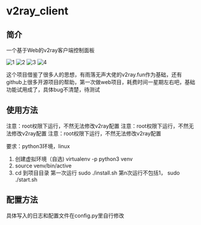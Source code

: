 # v2ray_client
## 简介

一个基于Web的v2ray客户端控制面板

![1](https://github.com/NoOne-hub/v2ray_client/blob/master/images/1.png
)
![2](https://github.com/NoOne-hub/v2ray_client/blob/master/images/2.png
)
![3](https://github.com/NoOne-hub/v2ray_client/blob/master/images/3.png
)
![4](https://github.com/NoOne-hub/v2ray_client/blob/master/images/4.png
)

这个项目借鉴了很多人的思想，有雨落无声大佬的v2ray.fun作为基础，还有github上很多开源项目的帮助，第一次做web项目，耗费时间一星期左右吧，基础功能试用成了，具体bug不清楚，待测试

## 使用方法
注意：root权限下运行，不然无法修改v2ray配置
注意：root权限下运行，不然无法修改v2ray配置
注意：root权限下运行，不然无法修改v2ray配置

要求：python3环境，linux

1. 创建虚拟环境（自选) virtualenv -p python3 venv
2. source venv/bin/active
3. cd 到项目目录
第一次运行 sudo ./install.sh
第n次运行不包括1， sudo ./start.sh



## 配置方法

具体写入的日志和配置文件在config.py里自行修改

